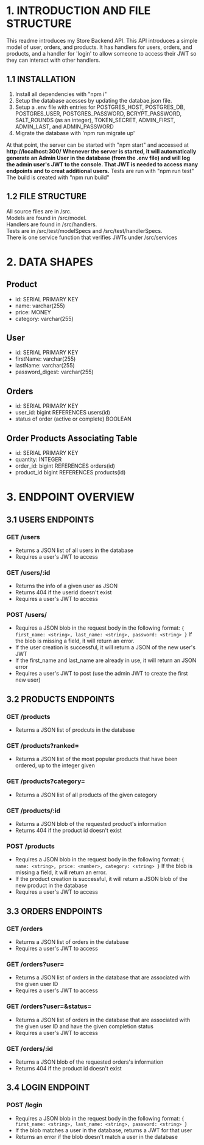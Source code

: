 # 1. INTRODUCTION AND FILE STRUCTURE

This readme introduces my Store Backend API.  This API introduces a simple model of user, orders, and products.  It has handlers for users, orders, and products, and a handler for 'login' to allow someone to access their JWT so they can interact with other handlers.

## 1.1 INSTALLATION

1. Install all dependencies with "npm i"
2. Setup the database acesses by updating the databae.json file.
3. Setup a .env file with entries for POSTGRES_HOST, POSTGRES_DB, POSTGRES_USER, POSTGRES_PASSWORD, BCRYPT_PASSWORD, SALT_ROUNDS (as an integer), TOKEN_SECRET, ADMIN_FIRST, ADMIN_LAST, and ADMIN_PASSWORD
4. Migrate the database with 'npm run migrate up'

At that point, the server can be started with "npm start" and accessed at **http://localhost:300/**
**Whenever the server is started, it will automatically generate an Admin User in the database (from the .env file)  and will log the admin user's JWT to the console.  That JWT is needed to access many endpoints and to creat additional users.**
Tests are run with "npm run test"
The build is created with "npm run build"

## 1.2 FILE STRUCTURE
All source files are in /src.  
Models are found in /src/model.  
Handlers are found in /src/handlers.  
Tests are in /src/test/modelSpecs and /src/test/handlerSpecs.  
There is one service function that verifies JWTs under /src/services

# 2. DATA SHAPES
## Product
- id: SERIAL PRIMARY KEY
- name: varchar(255)
- price: MONEY
- category: varchar(255)

## User
- id: SERIAL PRIMARY KEY
- firstName: varchar(255)
- lastName: varchar(255)
- password_digest: varchar(255)

## Orders
- id: SERIAL PRIMARY KEY
- user_id: bigint REFERENCES users(id)
- status of order (active or complete) BOOLEAN

## Order Products Associating Table
- id: SERIAL PRIMARY KEY
- quantity: INTEGER
- order_id: bigint REFERENCES orders(id)
- product_id bigint REFERENCES products(id)

# 3. ENDPOINT OVERVIEW

## 3.1 USERS ENDPOINTS

### GET /users
- Returns a JSON list of all users in the database
- Requires a user's JWT to access

### GET /users/:id
- Returns the info of a given user as JSON
- Returns 404 if the userid doesn't exist
- Requires a user's JWT to access

### POST /users/
- Requires a JSON blob in the request body in the following format:
`{
	first_name: <string>,
	last_name: <string>,
	password: <string>
}`
If the blob is missing a field, it will return an error.
- If the user creation is successful, it will return a JSON of the new user's JWT
- If the first_name and last_name are already in use, it will return an JSON error
- Requires a user's JWT to post (use the admin JWT to create the first new user)

## 3.2 PRODUCTS ENDPOINTS

### GET /products
- Returns a JSON list of prodcuts in the database

### GET /products?ranked=<integer>
- Returns a JSON list of the most popular products that have been ordered, up to the integer given

### GET /products?category=<string>
- Returns a JSON list of all products of the given category

### GET /products/:id
- Returns a JSON blob of the requested product's information
- Returns 404 if the product id doesn't exist

### POST /products
- Requires a JSON blob in the request body in the following format:
`{
	name: <string>,
	price: <number>,
	category: <string>
}`
If the blob is missing a field, it will return an error.
- If the product creation is successful, it will return a JSON blob of the new product in the database
- Requires a user's JWT to access 

## 3.3 ORDERS ENDPOINTS

### GET /orders
- Returns a JSON list of orders in the database
- Requires a user's JWT to access 

### GET /orders?user=<integer>
- Returns a JSON list of orders in the database that are associated with the given user ID
- Requires a user's JWT to access 

### GET /orders?user=<integer>&status=<boolean>
- Returns a JSON list of orders in the database that are associated with the given user ID and have the given completion status
- Requires a user's JWT to access 

### GET /orders/:id
- Returns a JSON blob of the requested orders's information
- Returns 404 if the product id doesn't exist

## 3.4 LOGIN ENDPOINT

### POST /login
- Requires a JSON blob in the request body in the following format:
`{
	first_name: <string>,
	last_name: <string>,
	password: <string>
}`
- If the blob matches a user in the database, returns a JWT for that user
- Returns an error if the blob doesn't match a user in the database
